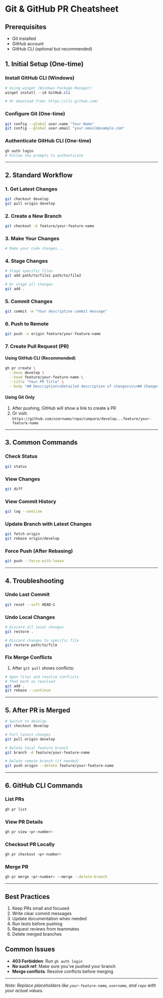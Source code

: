 # Git & GitHub PR Cheatsheet

## Prerequisites
- Git installed
- GitHub account
- GitHub CLI (optional but recommended)

## 1. Initial Setup (One-time)

### Install GitHub CLI (Windows)
```powershell
# Using winget (Windows Package Manager)
winget install --id GitHub.cli

# Or download from: https://cli.github.com/
```

### Configure Git (One-time)
```bash
git config --global user.name "Your Name"
git config --global user.email "your.email@example.com"
```

### Authenticate GitHub CLI (One-time)
```bash
gh auth login
# Follow the prompts to authenticate
```

---

## 2. Standard Workflow

### 1. Get Latest Changes
```bash
git checkout develop
git pull origin develop
```

### 2. Create a New Branch
```bash
git checkout -b feature/your-feature-name
```

### 3. Make Your Changes
```bash
# Make your code changes...
```

### 4. Stage Changes
```bash
# Stage specific files
git add path/to/file1 path/to/file2

# Or stage all changes
git add .
```

### 5. Commit Changes
```bash
git commit -m "Your descriptive commit message"
```

### 6. Push to Remote
```bash
git push -u origin feature/your-feature-name
```

### 7. Create Pull Request (PR)

#### Using GitHub CLI (Recommended)
```bash
gh pr create \
  --base develop \
  --head feature/your-feature-name \
  --title "Your PR Title" \
  --body "## Description\nDetailed description of changes\n\n## Changes\n- Change 1\n- Change 2"
```

#### Using Git Only
1. After pushing, GitHub will show a link to create a PR
2. Or visit: `https://github.com/username/repo/compare/develop...feature/your-feature-name`

---

## 3. Common Commands

### Check Status
```bash
git status
```

### View Changes
```bash
git diff
```

### View Commit History
```bash
git log --oneline
```

### Update Branch with Latest Changes
```bash
git fetch origin
git rebase origin/develop
```

### Force Push (After Rebasing)
```bash
git push --force-with-lease
```

---

## 4. Troubleshooting

### Undo Last Commit
```bash
git reset --soft HEAD~1
```

### Undo Local Changes
```bash
# Discard all local changes
git restore .

# Discard changes to specific file
git restore path/to/file
```

### Fix Merge Conflicts
1. After `git pull` shows conflicts:
```bash
# Open files and resolve conflicts
# Then mark as resolved
git add .
git rebase --continue
```

---

## 5. After PR is Merged
```bash
# Switch to develop
git checkout develop

# Pull latest changes
git pull origin develop

# Delete local feature branch
git branch -d feature/your-feature-name

# Delete remote branch (if needed)
git push origin --delete feature/your-feature-name
```

---

## 6. GitHub CLI Commands

### List PRs
```bash
gh pr list
```

### View PR Details
```bash
gh pr view <pr-number>
```

### Checkout PR Locally
```bash
gh pr checkout <pr-number>
```

### Merge PR
```bash
gh pr merge <pr-number> --merge --delete-branch
```

---

## Best Practices
1. Keep PRs small and focused
2. Write clear commit messages
3. Update documentation when needed
4. Run tests before pushing
5. Request reviews from teammates
6. Delete merged branches

## Common Issues
- **403 Forbidden**: Run `gh auth login`
- **No such ref**: Make sure you've pushed your branch
- **Merge conflicts**: Resolve conflicts before merging

---

*Note: Replace placeholders like `your-feature-name`, `username`, and `repo` with your actual values.*
